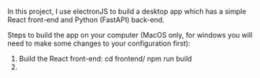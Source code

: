 In this project, I use electronJS to build a desktop app which has a simple React front-end and Python (FastAPI) back-end. 

Steps to build the app on your computer (MacOS only, for windows you will need to make some changes to your configuration first): 

1. Build the React front-end: cd frontend/ npm run build
2. 


